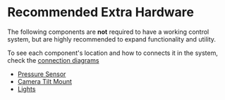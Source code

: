 # Recommended Extra Hardware

The following components are **not** required to have a working control system, but are highly recommended to expand functionality and utility.

To see each component's location and how to connects it in the system, check the [connection diagrams](/introduction/hardware-options/connection-diagrams.md)

* [Pressure Sensor](/introduction/hardware-options/recommended-extras/pressure-sensor.md)
* [Camera Tilt Mount](/introduction/hardware-options/recommended-extras/camera-gimbal.md)
* [Lights](/introduction/hardware-options/recommended-extras/lights.md)
